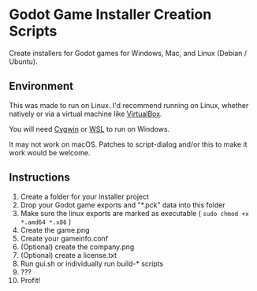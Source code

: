 # Godot Game Installer Creation Scripts
Create installers for Godot games for Windows, Mac, and Linux (Debian / Ubuntu).

## Environment
This was made to run on Linux. I'd recommend running on Linux, whether natively or via a virtual machine like [VirtualBox](https://www.virtualbox.org).

You will need [Cygwin](https://www.cygwin.com/) or [WSL](https://msdn.microsoft.com/commandline/wsl/about) to run on Windows.

It may not work on macOS. Patches to script-dialog and/or this to make it work would be welcome.

## Instructions
  1. Create a folder for your installer project
  2. Drop your Godot game exports and "*.pck" data into this folder
  3. Make sure the linux exports are marked as executable ( `sudo chmod +x *.amd64 *.x86` )
  4. Create the game.png
  5. Create your gameinfo.conf
  6. (Optional) create the company.png
  7. (Optional) create a license.txt
  8. Run gui.sh or individually run build-* scripts
  9. ???
  10. Profit!
